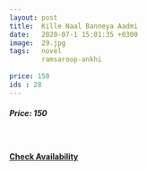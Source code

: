 ```yaml
---
layout: post
title:  Kille Naal Banneya Aadmi
date:   2020-07-1 15:01:35 +0300
image:  29.jpg
tags:   novel
        ramsaroop-ankhi
        
price: 150
ids : 28
---
```



<h5>Price: 150</h5><br>




<h4><a class="add-cart cart1" href="{{ site.baseurl }}/books#28"><b>Check Availability</b></a></h4>

<body>
 <script src="{{ site.baseurl }}/js/main.js"></script>
 </body>